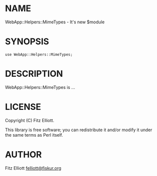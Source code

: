 # NAME

WebApp::Helpers::MimeTypes - It's new $module

# SYNOPSIS

    use WebApp::Helpers::MimeTypes;

# DESCRIPTION

WebApp::Helpers::MimeTypes is ...

# LICENSE

Copyright (C) Fitz Elliott.

This library is free software; you can redistribute it and/or modify
it under the same terms as Perl itself.

# AUTHOR

Fitz Elliott <felliott@fiskur.org>
